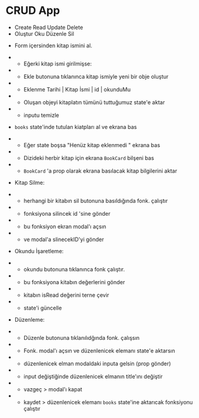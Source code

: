 # CRUD App

- Create Read Update Delete
- Oluştur Oku Düzenle Sil

* Form içersinden kitap ismini al.
* - Eğerki kitap ismi girilmişse:
* - Ekle butonuna tıklanınca kitap ismiyle yeni bir obje oluştur
* - Eklenme Tarihi | Kitap İsmi | id | okunduMu
* - Oluşan objeyi kitaplatın tümünü tuttuğumuz state'e aktar
* - inputu temizle

* `books` state'inde tutulan kiatpları al ve ekrana bas
* - Eğer state boşsa "Henüz kitap eklenmedi " ekrana bas
* - Dizideki herbir kitap için ekrana `BookCard` bilşeni bas
* - `BookCard` 'a prop olarak ekrana basılacak kitap bilgilerini aktar

* Kitap Silme:
* - herhangi bir kitabın sil butonuna basıldığında fonk. çalıştır
* - fonksiyona silincek id 'sine gönder
* - bu fonksiyon ekran modal'ı açsın
* - ve modal'a slinecekID'yi gönder

* Okundu İşaretleme:
* - okundu butonuna tıklanınca fonk çalıştır.
* - bu fonksiyona kitabın değerlerini gönder
* - kitabın isRead değerini terne çevir
* - state'i güncelle

* Düzenleme:
* - Düzenle butonuna tıklanılıdğında fonk. çalışsın
* - Fonk. modal'ı açsın ve düzenlenicek elemanı state'e aktarsın
* - düzenlenicek elman modaldaki inputa gelsin (prop gönder)
* - input değiştiğinde düzenlenicek elmanın title'ını değiştir
* - vazgeç > modal'ı kapat
* - kaydet > düzenlenicek elemanı `books` state'ine aktarıcak fonksiyonu çalıştır

